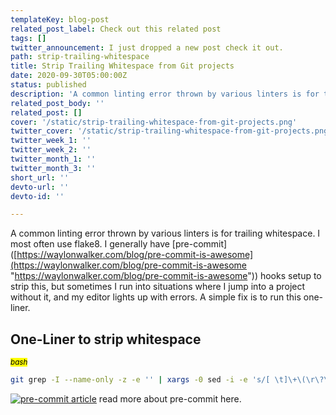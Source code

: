 ```yaml
---
templateKey: blog-post
related_post_label: Check out this related post
tags: []
twitter_announcement: I just dropped a new post check it out.
path: strip-trailing-whitespace
title: Strip Trailing Whitespace from Git projects
date: 2020-09-30T05:00:00Z
status: published
description: 'A common linting error thrown by various linters is for trailing whitespace. I most often use flake8.  Having an automated way to fix linting errors such as trailing whitespace is invaluable.'
related_post_body: ''
related_post: []
cover: '/static/strip-trailing-whitespace-from-git-projects.png'
twitter_cover: '/static/strip-trailing-whitespace-from-git-projects.png'
twitter_week_1: ''
twitter_week_2: ''
twitter_month_1: ''
twitter_month_3: ''
short_url: ''
devto-url: ''
devto-id: ''

---
```

A common linting error thrown by various linters is for trailing whitespace.  I most often use flake8.  I generally have \[pre-commit\]([https://waylonwalker.com/blog/pre-commit-is-awesome](https://waylonwalker.com/blog/pre-commit-is-awesome "https://waylonwalker.com/blog/pre-commit-is-awesome")) hooks setup to strip this, but sometimes I run into situations where I jump into a project without it, and my editor lights up with errors.  A simple fix is to run this one-liner.

## One-Liner to strip whitespace

_<small><mark>bash</mark></small>_
``` bash
git grep -I --name-only -z -e '' | xargs -0 sed -i -e 's/[ \t]\+\(\r\?\)$/\1/'
```

[![pre-commit article](https://waylonwalker.com/pre-commit-is-awesome.png)](https://waylonwalker.com/blog/pre-commit-is-awesome)
read more about pre-commit here.
